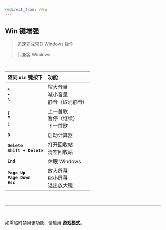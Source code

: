 ```yaml
---
redirect_from: /Win
---
```


## Win 键增强

> 迅速完成常见 Windows 操作

> 只兼容 Windows

<br>

| 随同 **`Win`** 键按下                         | 功能                                     |
| :-------------------------------------------- | :--------------------------------------- |
| **`+`**<br>**`-`**<br>**`\`**                 | 增大音量<br>减小音量<br>静音（取消静音） |
| **`[`**<br><big>**`"`**</big><br>**`]`**      | 上一首歌<br>暂停（继续）<br>下一首歌     |
| **`0`**                                       | 启动计算器                               |
| **`Delete`**<br>**`Shift + Delete`**          | 打开回收站<br>清空回收站                 |
| **`End`**                                     | 休眠 Windows                             |
| **`Page Up`**<br>**`Page Down`**<br>**`Esc`** | 放大屏幕<br>缩小屏幕<br>退出放大镜       |

<br>

---

<br>

如需临时禁用该功能，请启用 [**游戏模式**](/game)。
